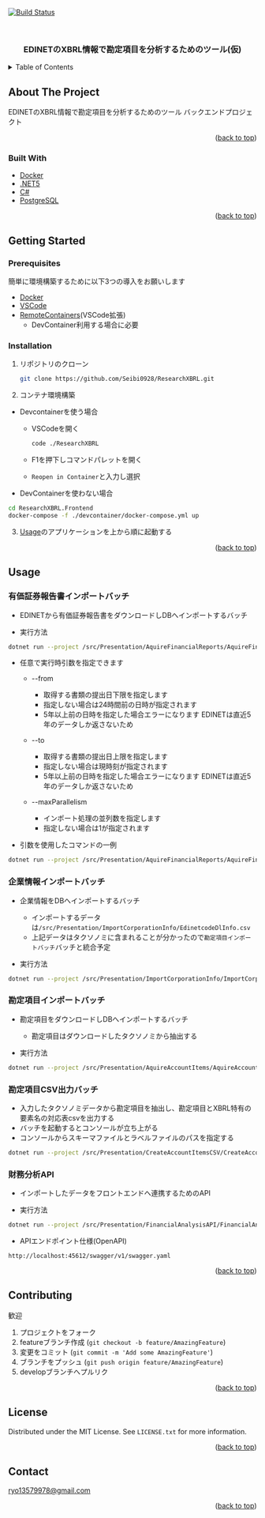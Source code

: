 ﻿<div id="top"></div>

[![Build Status](https://dev.azure.com/nanteneus/%E6%A9%9F%E6%A2%B0%E5%AD%A6%E7%BF%92%E5%8B%89%E5%BC%B7%E4%BC%9A/_apis/build/status/Seibi0928.ResearchXBRL?branchName=main)](https://dev.azure.com/nanteneus/%E6%A9%9F%E6%A2%B0%E5%AD%A6%E7%BF%92%E5%8B%89%E5%BC%B7%E4%BC%9A/_build/latest?definitionId=9&branchName=main)

<!-- PROJECT LOGO -->
<br />
<div align="center">
  <h3 align="center">EDINETのXBRL情報で勘定項目を分析するためのツール(仮)</h3>
</div>

<!-- TABLE OF CONTENTS -->
<details>
  <summary>Table of Contents</summary>
  <ol>
    <li>
      <a href="#about-the-project">About The Project</a>
      <ul>
        <li><a href="#built-with">Built With</a></li>
      </ul>
    </li>
    <li>
      <a href="#getting-started">Getting Started</a>
      <ul>
        <li><a href="#prerequisites">Prerequisites</a></li>
        <li><a href="#installation">Installation</a></li>
      </ul>
    </li>
    <li><a href="#usage">Usage</a></li>
    <li><a href="#contributing">Contributing</a></li>
    <li><a href="#license">License</a></li>
    <li><a href="#contact">Contact</a></li>
  </ol>
</details>

<!-- ABOUT THE PROJECT -->
## About The Project

EDINETのXBRL情報で勘定項目を分析するためのツール
バックエンドプロジェクト

<p align="right">(<a href="#top">back to top</a>)</p>

### Built With

* [Docker](https://www.docker.com/)
* [.NET5](https://docs.microsoft.com/ja-jp/dotnet/core/whats-new/dotnet-5)
* [C#](https://docs.microsoft.com/en-us/dotnet/csharp/)
* [PostgreSQL](https://www.postgresql.org/)

<p align="right">(<a href="#top">back to top</a>)</p>

<!-- GETTING STARTED -->
## Getting Started

### Prerequisites

簡単に環境構築するために以下3つの導入をお願いします

* [Docker](https://docs.docker.com/get-started/)
* [VSCode](https://code.visualstudio.com/)
* [RemoteContainers](https://marketplace.visualstudio.com/items?itemName=ms-vscode-remote.remote-containers)(VSCode拡張)
  * DevContainer利用する場合に必要    

### Installation

1. リポジトリのクローン

   ```sh
   git clone https://github.com/Seibi0928/ResearchXBRL.git
   ```

2. コンテナ環境構築
  * Devcontainerを使う場合
  
    * VSCodeを開く

      ```sh
      code ./ResearchXBRL
      ```

    * F1を押下しコマンドパレットを開く
    * `Reopen in Container`と入力し選択

  * DevContainerを使わない場合

   ```sh
   cd ResearchXBRL.Frontend
   docker-compose -f ./devcontainer/docker-compose.yml up
   ```
3. [Usage](https://github.com/Seibi0928/ResearchXBRL/blob/main/README.md#usage)のアプリケーションを上から順に起動する

<p align="right">(<a href="#top">back to top</a>)</p>

<!-- USAGE EXAMPLES -->
## Usage

### 有価証券報告書インポートバッチ

* EDINETから有価証券報告書をダウンロードしDBへインポートするバッチ

* 実行方法

```sh
dotnet run --project /src/Presentation/AquireFinancialReports/AquireFinancialReports.csproj
```

* 任意で実行時引数を指定できます
  * --from
    * 取得する書類の提出日下限を指定します
    * 指定しない場合は24時間前の日時が指定されます
    * 5年以上前の日時を指定した場合エラーになります EDINETは直近5年のデータしか返さないため

  * --to
    * 取得する書類の提出日上限を指定します
    * 指定しない場合は現時刻が指定されます
    * 5年以上前の日時を指定した場合エラーになります EDINETは直近5年のデータしか返さないため

  * --maxParallelism
    * インポート処理の並列数を指定します
    * 指定しない場合は1が指定されます

* 引数を使用したコマンドの一例

```sh
dotnet run --project /src/Presentation/AquireFinancialReports/AquireFinancialReports.csproj --from 2021-01-01 --to 2021-12-01 --maxParallelism 2
```

### 企業情報インポートバッチ

* 企業情報をDBへインポートするバッチ
  * インポートするデータは`/src/Presentation/ImportCorporationInfo/EdinetcodeDlInfo.csv`
  * 上記データはタクソノミに含まれることが分かったので`勘定項目インポートバッチ`バッチと統合予定

* 実行方法

```sh
dotnet run --project /src/Presentation/ImportCorporationInfo/ImportCorporationInfo.csproj
```

### 勘定項目インポートバッチ

* 勘定項目をダウンロードしDBへインポートするバッチ
  * 勘定項目はダウンロードしたタクソノミから抽出する
  
* 実行方法

```sh
dotnet run --project /src/Presentation/AquireAccountItems/AquireAccountItems.csproj
```

### 勘定項目CSV出力バッチ

* 入力したタクソノミデータから勘定項目を抽出し、勘定項目とXBRL特有の要素名の対応表csvを出力する
* バッチを起動するとコンソールが立ち上がる
* コンソールからスキーマファイルとラベルファイルのパスを指定する

```sh
dotnet run --project /src/Presentation/CreateAccountItemsCSV/CreateAccountItemsCSV.csproj
```

### 財務分析API

* インポートしたデータをフロントエンドへ連携するためのAPI

* 実行方法

```sh
dotnet run --project /src/Presentation/FinancialAnalysisAPI/FinancialAnalysisAPI.csproj
```

* APIエンドポイント仕様(OpenAPI)

```http
http://localhost:45612/swagger/v1/swagger.yaml
```

<p align="right">(<a href="#top">back to top</a>)</p>

<!-- CONTRIBUTING -->
## Contributing

歓迎

1. プロジェクトをフォーク
2. featureブランチ作成 (`git checkout -b feature/AmazingFeature`)
3. 変更をコミット (`git commit -m 'Add some AmazingFeature'`)
4. ブランチをプッシュ (`git push origin feature/AmazingFeature`)
5. developブランチへプルリク

<p align="right">(<a href="#top">back to top</a>)</p>

<!-- LICENSE -->
## License

Distributed under the MIT License. See `LICENSE.txt` for more information.

<p align="right">(<a href="#top">back to top</a>)</p>

<!-- CONTACT -->
## Contact

ryo13579978@gmail.com

<p align="right">(<a href="#top">back to top</a>)</p>
